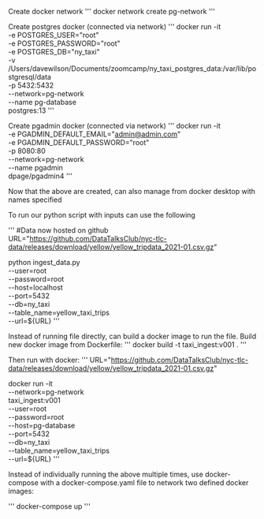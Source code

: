 Create docker network
'''
docker network create pg-network
'''

Create postgres docker (connected via network)
'''
docker run -it \
    -e POSTGRES_USER="root" \
    -e POSTGRES_PASSWORD="root" \
    -e POSTGRES_DB="ny_taxi" \
    -v /Users/davewilson/Documents/zoomcamp/ny_taxi_postgres_data:/var/lib/postgresql/data \
    -p 5432:5432 \
    --network=pg-network \
    --name pg-database \
    postgres:13
'''

Create pgadmin docker (connected via network)
'''
docker run -it \
    -e PGADMIN_DEFAULT_EMAIL="admin@admin.com" \
    -e PGADMIN_DEFAULT_PASSWORD="root" \
    -p 8080:80 \
    --network=pg-network \
    --name pgadmin \
    dpage/pgadmin4
'''

Now that the above are created, can also manage from docker desktop with names specified

To run our python script with inputs can use the following

'''
#Data now hosted on github
URL="https://github.com/DataTalksClub/nyc-tlc-data/releases/download/yellow/yellow_tripdata_2021-01.csv.gz"

python ingest_data.py \
    --user=root \
    --password=root \
    --host=localhost \
    --port=5432 \
    --db=ny_taxi \
    --table_name=yellow_taxi_trips \
    --url=${URL}
'''

Instead of running file directly, can build a docker image to run the file. Build new docker image from Dockerfile:
'''
docker build -t taxi_ingest:v001 .
'''

Then run with docker:
'''
URL="https://github.com/DataTalksClub/nyc-tlc-data/releases/download/yellow/yellow_tripdata_2021-01.csv.gz"

docker run -it \
    --network=pg-network \
    taxi_ingest:v001 \
        --user=root \
        --password=root \
        --host=pg-database \
        --port=5432 \
        --db=ny_taxi \
        --table_name=yellow_taxi_trips \
        --url=${URL}
'''

Instead of individually running the above multiple times, use docker-compose with a docker-compose.yaml file to network two defined docker images:

'''
docker-compose up
'''